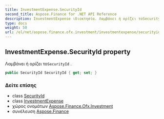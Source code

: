 ```yaml
---
title: InvestmentExpense.SecurityId
second_title: Aspose.Finance for .NET API Reference
description: InvestmentExpense ιδιοκτησία. Λαμβάνει ή ορίζει τοSecurityId .
type: docs
weight: 50
url: /el/net/aspose.finance.ofx.investment/investmentexpense/securityid/
---
```

## InvestmentExpense.SecurityId property

Λαμβάνει ή ορίζει το`SecurityId` .

```csharp
public SecurityId SecurityId { get; set; }
```

### Δείτε επίσης

* class [SecurityId](../../../aspose.finance.ofx/securityid/)
* class [InvestmentExpense](../)
* χώρος ονομάτων [Aspose.Finance.Ofx.Investment](../../investmentexpense/)
* συνέλευση [Aspose.Finance](../../../)


